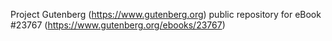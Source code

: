 Project Gutenberg (https://www.gutenberg.org) public repository for eBook #23767 (https://www.gutenberg.org/ebooks/23767)
